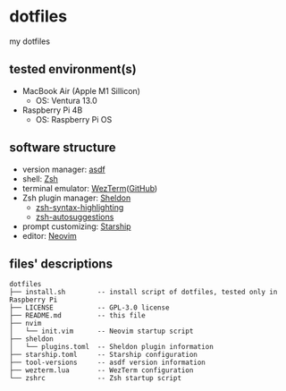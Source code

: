 # dotfiles

my dotfiles

## tested environment(s)

- MacBook Air (Apple M1 Sillicon)
    - OS: Ventura 13.0
- Raspberry Pi 4B
    - OS: Raspberry Pi OS

## software structure

- version manager: [asdf](https://asdf-vm.com/)
- shell: [Zsh](https://www.zsh.org)
- terminal emulator: [WezTerm](https://wezfurlong.org/wezterm/)([GitHub](https://github.com/wez/wezterm))
- Zsh plugin manager: [Sheldon](https://github.com/rossmacarthur/sheldon)
    - [zsh-syntax-highlighting](https://github.com/zsh-users/zsh-syntax-highlighting)
    - [zsh-autosuggestions](https://github.com/zsh-users/zsh-autosuggestions)
- prompt customizing: [Starship](https://starship.rs/ja-jp/)
- editor: [Neovim](https://neovim.io/)

## files' descriptions

```
dotfiles
├── install.sh        -- install script of dotfiles, tested only in Raspberry Pi
├── LICENSE           -- GPL-3.0 license
├── README.md         -- this file
├── nvim
│   └── init.vim      -- Neovim startup script
├── sheldon
│   └── plugins.toml  -- Sheldon plugin information
├── starship.toml     -- Starship configuration
├── tool-versions     -- asdf version information
├── wezterm.lua       -- WezTerm configuration
└── zshrc             -- Zsh startup script
```
